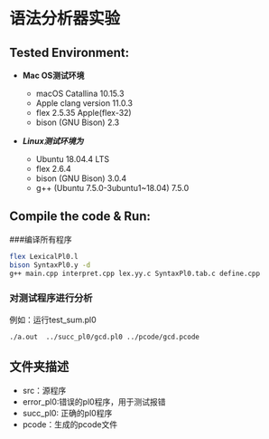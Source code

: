 # 语法分析器实验



## Tested Environment:
- **Mac OS测试环境**
  - macOS Catallina 10.15.3
  - Apple clang version 11.0.3
  - flex 2.5.35 Apple(flex-32)
  - bison (GNU Bison) 2.3
- ***Linux测试环境为***

  * Ubuntu 18.04.4 LTS
  * flex 2.6.4
  * bison (GNU Bison) 3.0.4
  * g++ (Ubuntu 7.5.0-3ubuntu1~18.04) 7.5.0

## Compile the code & Run:

###编译所有程序

```bash
flex LexicalPl0.l
bison SyntaxPl0.y -d
g++ main.cpp interpret.cpp lex.yy.c SyntaxPl0.tab.c define.cpp
```

### 对测试程序进行分析

例如：运行test_sum.pl0

```shell
./a.out  ../succ_pl0/gcd.pl0 ../pcode/gcd.pcode
```

## 文件夹描述

* src：源程序
* error_pl0:错误的pl0程序，用于测试报错
* succ_pl0: 正确的pl0程序
* pcode：生成的pcode文件




